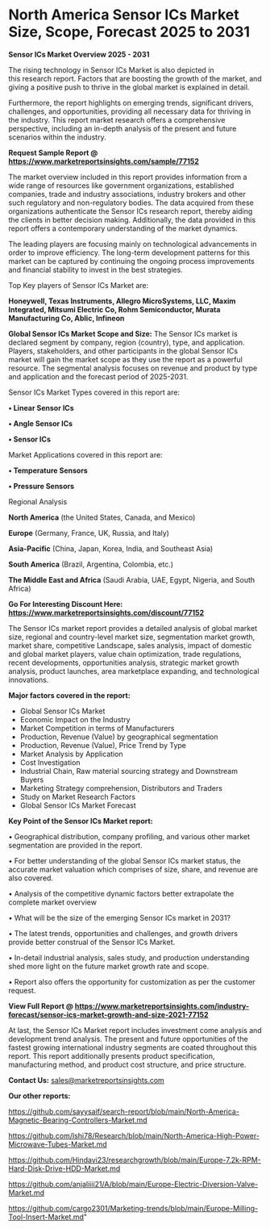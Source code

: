 # North America Sensor ICs Market Size, Scope, Forecast 2025 to 2031

<Strong> Sensor ICs Market Overview 2025 - 2031</strong>

The rising technology in Sensor ICs Market is also depicted in this research report. Factors that are boosting the growth of the market, and giving a positive push to thrive in the global market is explained in detail.

Furthermore, the report highlights on emerging trends, significant drivers, challenges, and opportunities, providing all necessary data for thriving in the industry. This report market research offers a comprehensive perspective, including an in-depth analysis of the present and future scenarios within the industry.

<strong>Request Sample Report @ <a href=https://www.marketreportsinsights.com/sample/77152>https://www.marketreportsinsights.com/sample/77152</a></strong>

The market overview included in this report provides information from a wide range of resources like government organizations, established companies, trade and industry associations, industry brokers and other such regulatory and non-regulatory bodies. The data acquired from these organizations authenticate the Sensor ICs research report, thereby aiding the clients in better decision making. Additionally, the data provided in this report offers a contemporary understanding of the market dynamics.

The leading players are focusing mainly on technological advancements in order to improve efficiency. The long-term development patterns for this market can be captured by continuing the ongoing process improvements and financial stability to invest in the best strategies.

Top Key players of Sensor ICs Market are:

<strong>Honeywell, Texas Instruments, Allegro MicroSystems, LLC, Maxim Integrated, Mitsumi Electric Co, Rohm Semiconductor, Murata Manufacturing Co, Ablic, Infineon</strong>

<strong><b>Global Sensor ICs Market Scope and Size:</b></strong>
The Sensor ICs market is declared segment by company, region (country), type, and application. Players, stakeholders, and other participants in the global Sensor ICs market will gain the market scope as they use the report as a powerful resource. The segmental analysis focuses on revenue and product by type and application and the forecast period of 2025-2031.

Sensor ICs Market Types covered in this report are:

<strong>• Linear Sensor ICs

• Angle Sensor ICs

• Sensor ICs</strong>

Market Applications covered in this report are:

<strong>• Temperature Sensors

• Pressure Sensors</strong> 

Regional Analysis

<strong>North America</strong> (the United States, Canada, and Mexico)

<strong>Europe</strong> (Germany, France, UK, Russia, and Italy)

<strong>Asia-Pacific</strong> (China, Japan, Korea, India, and Southeast Asia)

<strong>South America</strong> (Brazil, Argentina, Colombia, etc.)

<strong>The Middle East and Africa</strong> (Saudi Arabia, UAE, Egypt, Nigeria, and South Africa)

<strong>Go For Interesting Discount Here: <a href=https://www.marketreportsinsights.com/discount/77152>https://www.marketreportsinsights.com/discount/77152</a></strong>

The Sensor ICs market report provides a detailed analysis of global market size, regional and country-level market size, segmentation market growth, market share, competitive Landscape, sales analysis, impact of domestic and global market players, value chain optimization, trade regulations, recent developments, opportunities analysis, strategic market growth analysis, product launches, area marketplace expanding, and technological innovations.

<strong><b>Major factors covered in the report:</b></strong>
<ul>
  <li>Global Sensor ICs Market </li>
  <li>Economic Impact on the Industry</li>
  <li>Market Competition in terms of Manufacturers</li>
  <li>Production, Revenue (Value) by geographical segmentation</li>
  <li>Production, Revenue (Value), Price Trend by Type</li>
  <li>Market Analysis by Application</li>
  <li>Cost Investigation</li>
  <li>Industrial Chain, Raw material sourcing strategy and Downstream Buyers</li>
  <li>Marketing Strategy comprehension, Distributors and Traders</li>
  <li>Study on Market Research Factors</li>
  <li>Global Sensor ICs Market Forecast</li>
</ul>

<strong><b>Key Point of the Sensor ICs Market report:</b></strong>

• Geographical distribution, company profiling, and various other market segmentation are provided in the report.

• For better understanding of the global Sensor ICs market status, the accurate market valuation which comprises of size, share, and revenue are also covered.

• Analysis of the competitive dynamic factors better extrapolate the complete market overview

• What will be the size of the emerging Sensor ICs market in 2031?

• The latest trends, opportunities and challenges, and growth drivers provide better construal of the Sensor ICs Market.

• In-detail industrial analysis, sales study, and production understanding shed more light on the future market growth rate and scope.

• Report also offers the opportunity for customization as per the customer request.

<strong><b>View Full Report @ <a href=https://www.marketreportsinsights.com/industry-forecast/sensor-ics-market-growth-and-size-2021-77152>https://www.marketreportsinsights.com/industry-forecast/sensor-ics-market-growth-and-size-2021-77152</a></b></strong>


At last, the Sensor ICs Market report includes investment come analysis and development trend analysis. The present and future opportunities of the fastest growing international industry segments are coated throughout this report. This report additionally presents product specification, manufacturing method, and product cost structure, and price structure.

<strong>Contact Us:</strong>
sales@marketreportsinsights.com

<strong>Our other reports:</strong>

<a href=https://github.com/sayysaif/search-report/blob/main/North-America-Magnetic-Bearing-Controllers-Market.md>https://github.com/sayysaif/search-report/blob/main/North-America-Magnetic-Bearing-Controllers-Market.md</a>

<a href=https://github.com/Ishi78/Research/blob/main/North-America-High-Power-Microwave-Tubes-Market.md>https://github.com/Ishi78/Research/blob/main/North-America-High-Power-Microwave-Tubes-Market.md</a>

<a href=https://github.com/Hindavi23/researchgrowth/blob/main/Europe-7.2k-RPM-Hard-Disk-Drive-HDD-Market.md>https://github.com/Hindavi23/researchgrowth/blob/main/Europe-7.2k-RPM-Hard-Disk-Drive-HDD-Market.md</a>

<a href=https://github.com/anjaliiii21/A/blob/main/Europe-Electric-Diversion-Valve-Market.md>https://github.com/anjaliiii21/A/blob/main/Europe-Electric-Diversion-Valve-Market.md</a>

<a href=https://github.com/cargo2301/Marketing-trends/blob/main/Europe-Milling-Tool-Insert-Market.md>https://github.com/cargo2301/Marketing-trends/blob/main/Europe-Milling-Tool-Insert-Market.md</a>"

